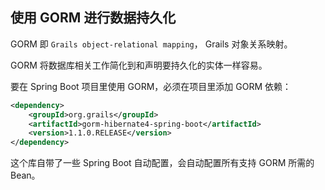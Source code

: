 ## 使用 GORM 进行数据持久化

GORM 即 `Grails object-relational
mapping`， Grails 对象关系映射。

GORM 将数据库相关工作简化到和声明要持久化的实体一样容易。

要在 Spring Boot 项目里使用 GORM，必须在项目里添加 GORM 依赖：

```xml
<dependency>
    <groupId>org.grails</groupId>
    <artifactId>gorm-hibernate4-spring-boot</artifactId>
    <version>1.1.0.RELEASE</version>
</dependency>
```

这个库自带了一些 Spring Boot 自动配置，会自动配置所有支持 GORM 所需的 Bean。